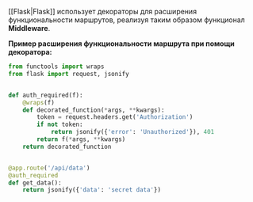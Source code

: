 [[Flask|Flask]] использует декораторы для расширения функциональности маршрутов, реализуя таким образом функционал **Middleware**.

**Пример расширения функциональности маршрута при помощи декоратора:**

```Python
from functools import wraps
from flask import request, jsonify


def auth_required(f):
    @wraps(f)
    def decorated_function(*args, **kwargs):
        token = request.headers.get('Authorization')
        if not token:
            return jsonify({'error': 'Unauthorized'}), 401
        return f(*args, **kwargs)
    return decorated_function


@app.route('/api/data')
@auth_required
def get_data():
    return jsonify({'data': 'secret data'})
```